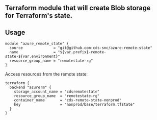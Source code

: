 ## Terraform module that will create Blob storage for Terraform's state.


## Usage

```
module "azure_remote_state" {
  source              = "git@github.com:cds-snc/azure-remote-state"
  name                = "${var.prefix}-remote-state-${var.environment}"
  resource_group_name = "remotestate-rg"
}
```


Access resources from the remote state:


```
terraform {
  backend "azurerm" {
    storage_account_name = "cdsremotestate"
    resource_group_name  = "remotestate-rg"
    container_name       = "cds-remote-state-nonprod"
    key                  = "nonprod/base/terraform.tfstate"
  }
}
```
